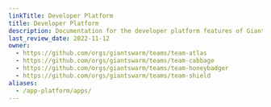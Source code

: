 ```yaml
---
linkTitle: Developer Platform
title: Developer Platform
description: Documentation for the developer platform features of Giant Swarm. This includes the app platform, connectivity, observability and security.
last_review_date: 2022-11-12
owner:
  - https://github.com/orgs/giantswarm/teams/team-atlas
  - https://github.com/orgs/giantswarm/teams/team-cabbage
  - https://github.com/orgs/giantswarm/teams/team-honeybadger
  - https://github.com/orgs/giantswarm/teams/team-shield
aliases:
  - /app-platform/apps/
---
```

